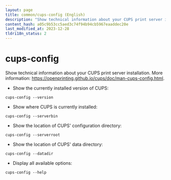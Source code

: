 ```yaml
---
layout: page
title: common/cups-config (English)
description: "Show technical information about your CUPS print server installation."
content_hash: a05c9b53cc5aed3c74f94b94cb5967eaaddec20e
last_modified_at: 2023-12-28
tldri18n_status: 2
---
```

# cups-config

Show technical information about your CUPS print server installation.
More information: <https://openprinting.github.io/cups/doc/man-cups-config.html>.

- Show the currently installed version of CUPS:

`cups-config --version`

- Show where CUPS is currently installed:

`cups-config --serverbin`

- Show the location of CUPS' configuration directory:

`cups-config --serverroot`

- Show the location of CUPS' data directory:

`cups-config --datadir`

- Display all available options:

`cups-config --help`
